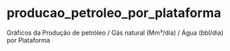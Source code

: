 # producao_petroleo_por_plataforma
Gráficos da Produção de petróleo / Gás natural (Mm³/dia) / Água (bbl/dia) por Plataforma
